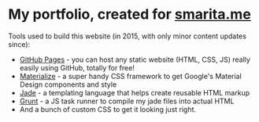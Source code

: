 # My portfolio, created for [smarita.me](http://smarita.me)

Tools used to build this website (in 2015, with only minor content updates since):
- [GitHub Pages](https://pages.github.com) - you can host any static website (HTML, CSS, JS) really easily using GitHub, totally for free!
- [Materialize](https://materializecss.com) - a super handy CSS framework to get Google's Material Design components and style
- [Jade](http://jade-lang.com/) - a templating language that helps create reusable HTML markup
- [Grunt](https://gruntjs.com/) - a JS task runner to compile my jade files into actual HTML
- And a bunch of custom CSS to get it looking just right. 
